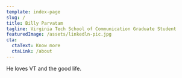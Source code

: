 ```yaml
---
template: index-page
slug: /
title: Billy Parvatam
tagline: Virginia Tech School of Communication Graduate Student
featuredImage: /assets/linkedln-pic.jpg
cta:
  ctaText: Know more
  ctaLink: /about
---
```

He loves VT and the good life.